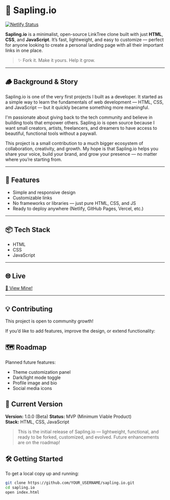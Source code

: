 
# 🌱 Sapling.io

[![Netlify Status](https://api.netlify.com/api/v1/badges/6790ba20-705b-4362-a8d0-9b802e1ba431/deploy-status)](https://app.netlify.com/sites/saplingio/deploys)

**Sapling.io** is a minimalist, open-source LinkTree clone built with just **HTML**, **CSS**, and **JavaScript**. It’s fast, lightweight, and easy to customize — perfect for anyone looking to create a personal landing page with all their important links in one place.

> ✨ Fork it. Make it yours. Help it grow.

---

## 🪵 Background & Story

Sapling.io is one of the very first projects I built as a developer. It started as a simple way to learn the fundamentals of web development — HTML, CSS, and JavaScript — but it quickly became something more meaningful.

I'm passionate about giving back to the tech community and believe in building tools that empower others. Sapling.io is open source because I want small creators, artists, freelancers, and dreamers to have access to beautiful, functional tools without a paywall.

This project is a small contribution to a much bigger ecosystem of collaboration, creativity, and growth. My hope is that Sapling.io helps you share your voice, build your brand, and grow your presence — no matter where you’re starting from.


---

## 🚀 Features

- Simple and responsive design
- Customizable links
- No frameworks or libraries — just pure HTML, CSS, and JS
- Ready to deploy anywhere (Netlify, GitHub Pages, Vercel, etc.)

---

## 📦 Tech Stack

- HTML
- CSS
- JavaScript

---

## 🌐 Live 
[🌿 View Mine!](https://saplingio.netlify.app/)  

---

## 💡 Contributing  
This project is open to community growth!  

If you’d like to add features, improve the design, or extend functionality:  

## 🗺️ Roadmap

Planned future features:

- Theme customization panel  
- Dark/light mode toggle  
- Profile image and bio  
- Social media icons

## 📌 Current Version

**Version:** 1.0.0  (Beta)
**Status:** MVP (Minimum Viable Product)  
**Stack:** HTML, CSS, JavaScript  

> This is the initial release of Sapling.io — lightweight, functional, and ready to be forked, customized, and evolved. Future enhancements are on the roadmap!


## 🛠️ Getting Started

To get a local copy up and running:

```bash
git clone https://github.com/YOUR_USERNAME/sapling.io.git
cd sapling.io
open index.html
